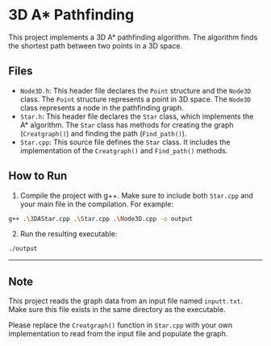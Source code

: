 # 3D A* Pathfinding

This project implements a 3D A* pathfinding algorithm. The algorithm finds the shortest path between two points in a 3D space.

## Files

- `Node3D.h`: This header file declares the `Point` structure and the `Node3D` class. The `Point` structure represents a point in 3D space. The `Node3D` class represents a node in the pathfinding graph.
- `Star.h`: This header file declares the `Star` class, which implements the A* algorithm. The `Star` class has methods for creating the graph (`Creatgraph()`) and finding the path (`Find_path()`).
- `Star.cpp`: This source file defines the `Star` class. It includes the implementation of the `Creatgraph()` and `Find_path()` methods.

## How to Run

1. Compile the project with g++. Make sure to include both `Star.cpp` and your main file in the compilation. For example:

```bash
g++ .\3DAStar.cpp .\Star.cpp .\Node3D.cpp -o output
```


2. Run the resulting executable:
```bash
./output
```

****

## Note

This project reads the graph data from an input file named `inputt.txt`. Make sure this file exists in the same directory as the executable.

Please replace the `Creatgraph()` function in `Star.cpp` with your own implementation to read from the input file and populate the graph.
